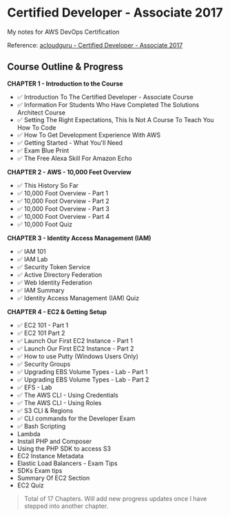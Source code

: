 # Certified Developer - Associate 2017
My notes for AWS DevOps Certification

Reference:
[acloudguru - Certified Developer - Associate 2017](https://acloud.guru/course/aws-certified-developer-associate)

## Course Outline & Progress

**CHAPTER 1 - Introduction to the Course**

* :white_check_mark: Introduction To The Certified Developer - Associate Course
* :white_check_mark: Information For Students Who Have Completed The Solutions Architect Course
* :white_check_mark: Setting The Right Expectations, This Is Not A Course To Teach You How To Code
* :white_check_mark: How To Get Development Experience With AWS
* :white_check_mark: Getting Started - What You'll Need
* :white_check_mark: Exam Blue Print
* :white_check_mark: The Free Alexa Skill For Amazon Echo

**CHAPTER 2 - AWS - 10,000 Feet Overview**

* :white_check_mark: This History So Far
* :white_check_mark: 10,000 Foot Overview - Part 1
* :white_check_mark: 10,000 Foot Overview - Part 2
* :white_check_mark: 10,000 Foot Overview - Part 3
* :white_check_mark: 10,000 Foot Overview - Part 4
* :white_check_mark: 10,000 Foot Quiz

**CHAPTER 3 - Identity Access Management (IAM)**

* :white_check_mark: IAM 101
* :white_check_mark: IAM Lab
* :white_check_mark: Security Token Service
* :white_check_mark: Active Directory Federation
* :white_check_mark: Web Identity Federation
* :white_check_mark: IAM Summary
* :white_check_mark: Identity Access Management (IAM) Quiz

**CHAPTER 4 - EC2 & Getting Setup**

* :white_check_mark: EC2 101 - Part 1
* :white_check_mark: EC2 101 Part 2
* :white_check_mark: Launch Our First EC2 Instance - Part 1
* :white_check_mark: Launch Our First EC2 Instance - Part 2
* :white_check_mark: How to use Putty (Windows Users Only)
* :white_check_mark: Security Groups
* :white_check_mark: Upgrading EBS Volume Types - Lab - Part 1
* :white_check_mark: Upgrading EBS Volume Types - Lab - Part 2
* :white_check_mark: EFS - Lab
* :white_check_mark: The AWS CLI - Using Credentials
* :white_check_mark: The AWS CLI - Using Roles
* :white_check_mark: S3 CLI & Regions
* :white_check_mark: CLI commands for the Developer Exam
* :white_check_mark: Bash Scripting
* Lambda
* Install PHP and Composer
* Using the PHP SDK to access S3
* EC2 Instance Metadata
* Elastic Load Balancers - Exam Tips
* SDKs Exam tips
* Summary Of EC2 Section
* EC2 Quiz

> Total of 17 Chapters. Will add new progress updates once I have stepped into another chapter.
